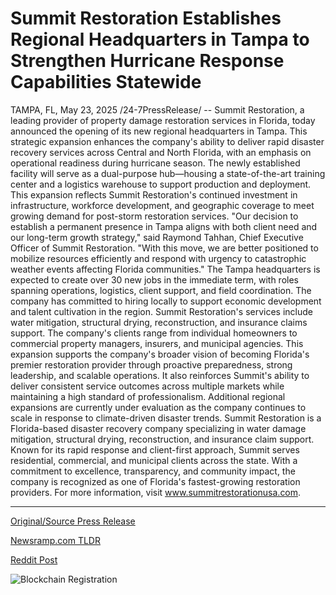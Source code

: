 # Summit Restoration Establishes Regional Headquarters in Tampa to Strengthen Hurricane Response Capabilities Statewide

TAMPA, FL, May 23, 2025 /24-7PressRelease/ -- Summit Restoration, a leading provider of property damage restoration services in Florida, today announced the opening of its new regional headquarters in Tampa. This strategic expansion enhances the company's ability to deliver rapid disaster recovery services across Central and North Florida, with an emphasis on operational readiness during hurricane season.  The newly established facility will serve as a dual-purpose hub—housing a state-of-the-art training center and a logistics warehouse to support production and deployment. This expansion reflects Summit Restoration's continued investment in infrastructure, workforce development, and geographic coverage to meet growing demand for post-storm restoration services.  "Our decision to establish a permanent presence in Tampa aligns with both client need and our long-term growth strategy," said Raymond Tahhan, Chief Executive Officer of Summit Restoration. "With this move, we are better positioned to mobilize resources efficiently and respond with urgency to catastrophic weather events affecting Florida communities."  The Tampa headquarters is expected to create over 30 new jobs in the immediate term, with roles spanning operations, logistics, client support, and field coordination. The company has committed to hiring locally to support economic development and talent cultivation in the region.  Summit Restoration's services include water mitigation, structural drying, reconstruction, and insurance claims support. The company's clients range from individual homeowners to commercial property managers, insurers, and municipal agencies.  This expansion supports the company's broader vision of becoming Florida's premier restoration provider through proactive preparedness, strong leadership, and scalable operations. It also reinforces Summit's ability to deliver consistent service outcomes across multiple markets while maintaining a high standard of professionalism.  Additional regional expansions are currently under evaluation as the company continues to scale in response to climate-driven disaster trends.  Summit Restoration is a Florida-based disaster recovery company specializing in water damage mitigation, structural drying, reconstruction, and insurance claim support. Known for its rapid response and client-first approach, Summit serves residential, commercial, and municipal clients across the state. With a commitment to excellence, transparency, and community impact, the company is recognized as one of Florida's fastest-growing restoration providers. For more information, visit www.summitrestorationusa.com. 

---

[Original/Source Press Release](https://www.24-7pressrelease.com/press-release/523139/summit-restoration-establishes-regional-headquarters-in-tampa-to-strengthen-hurricane-response-capabilities-statewide)
                    

[Newsramp.com TLDR](https://newsramp.com/curated-news/summit-restoration-expands-operations-with-new-tampa-headquarters/9347a02c89ddcf26b171c0dcbf0b512f) 

 



[Reddit Post](https://www.reddit.com/r/Business_NewsRamp/comments/1ktqbi0/summit_restoration_expands_operations_with_new/) 



![Blockchain Registration](https://cdn.newsramp.app/24-7PressRelease/qrcode/255/23/lime7T6n.webp)